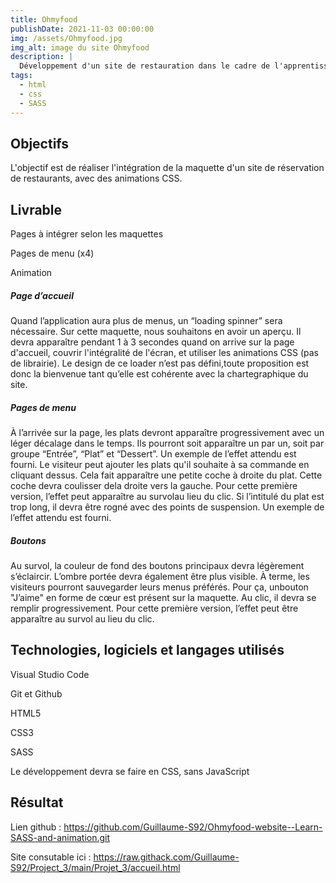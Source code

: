 ```yaml
---
title: Ohmyfood
publishDate: 2021-11-03 00:00:00
img: /assets/Ohmyfood.jpg
img_alt: image du site Ohmyfood
description: |
  Développement d'un site de restauration dans le cadre de l'apprentissage de SASS et des animations.
tags:
  - html
  - css
  - SASS
---
```

## Objectifs

L'objectif est de réaliser l'intégration de la maquette d'un site de réservation de restaurants, avec des animations CSS.

## Livrable

Pages à intégrer selon les maquettes

Pages de menu (x4)

Animation

##### Page d’accueil

Quand l’application aura plus de menus, un “loading spinner” sera nécessaire. Sur cette maquette, nous souhaitons en avoir un aperçu. Il devra apparaître pendant 1 à 3 secondes quand on arrive sur la page d'accueil, couvrir l'intégralité de l'écran, et utiliser les animations CSS (pas de librairie). Le design de ce loader n’est pas défini,toute proposition est donc la bienvenue tant qu’elle est cohérente avec la chartegraphique du site.

##### Pages de menu

À l’arrivée sur la page, les plats devront apparaître progressivement avec un léger décalage dans le temps. Ils pourront soit apparaître un par un, soit par groupe “Entrée”, “Plat” et “Dessert”. Un exemple de l’effet attendu est fourni. Le visiteur peut ajouter les plats qu'il souhaite à sa commande en cliquant dessus. Cela fait apparaître une petite coche à droite du plat. Cette coche devra coulisser dela droite vers la gauche. Pour cette première version, l’effet peut apparaître au survolau lieu du clic. Si l’intitulé du plat est trop long, il devra être rogné avec des points de suspension. Un exemple de l’effet attendu est fourni.

##### Boutons

Au survol, la couleur de fond des boutons principaux devra légèrement s’éclaircir. L’ombre portée devra également être plus visible. À terme, les visiteurs pourront sauvegarder leurs menus préférés. Pour ça, unbouton "J’aime" en forme de cœur est présent sur la maquette. Au clic, il devra se remplir progressivement. Pour cette première version, l’effet peut être apparaître au survol au lieu du clic.

## Technologies, logiciels et langages utilisés


Visual Studio Code


Git et Github


HTML5


CSS3


SASS


Le développement devra se faire en CSS, sans JavaScript

## Résultat

Lien github : https://github.com/Guillaume-S92/Ohmyfood-website--Learn-SASS-and-animation.git

Site consutable ici : https://raw.githack.com/Guillaume-S92/Project_3/main/Projet_3/accueil.html
